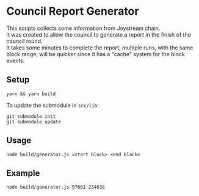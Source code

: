 # Council Report Generator

This scripts collects some information from Joystream chain. \
It was created to allow the council to generate a report in the finish of the council round. \
It takes some minutes to complete the report, multiple runs, with the same block range, will be quicker since it has a "cache" system for the block events.  

## Setup

`yarn && yarn build`

To update the submodule in `src/lib`:
```
git submodule init
git submodule update
```

## Usage

`node build/generator.js <start block> <end block>`

## Example

`node build/generator.js 57601 234038`
